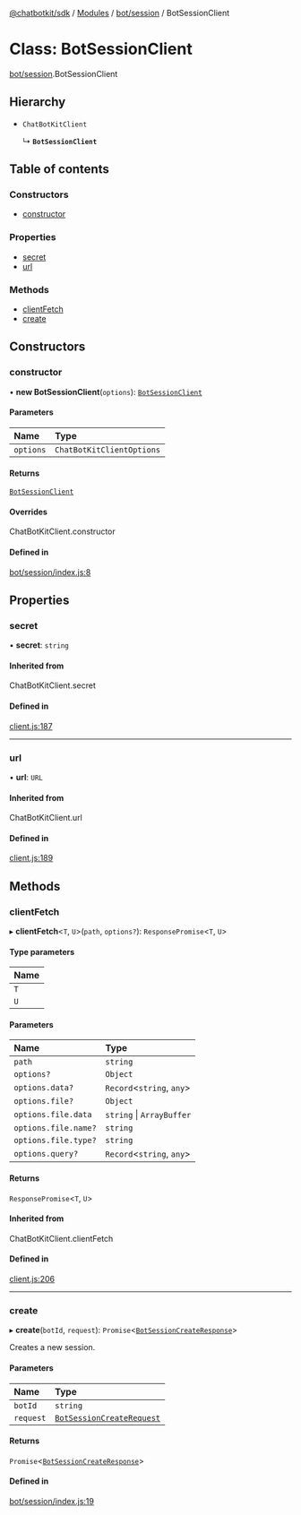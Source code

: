 [@chatbotkit/sdk](../README.md) / [Modules](../modules.md) / [bot/session](../modules/bot_session.md) / BotSessionClient

# Class: BotSessionClient

[bot/session](../modules/bot_session.md).BotSessionClient

## Hierarchy

- `ChatBotKitClient`

  ↳ **`BotSessionClient`**

## Table of contents

### Constructors

- [constructor](bot_session.BotSessionClient.md#constructor)

### Properties

- [secret](bot_session.BotSessionClient.md#secret)
- [url](bot_session.BotSessionClient.md#url)

### Methods

- [clientFetch](bot_session.BotSessionClient.md#clientfetch)
- [create](bot_session.BotSessionClient.md#create)

## Constructors

### constructor

• **new BotSessionClient**(`options`): [`BotSessionClient`](bot_session.BotSessionClient.md)

#### Parameters

| Name | Type |
| :------ | :------ |
| `options` | `ChatBotKitClientOptions` |

#### Returns

[`BotSessionClient`](bot_session.BotSessionClient.md)

#### Overrides

ChatBotKitClient.constructor

#### Defined in

[bot/session/index.js:8](https://github.com/chatbotkit/node-sdk/blob/b5ebcd8/packages/sdk/src/bot/session/index.js#L8)

## Properties

### secret

• **secret**: `string`

#### Inherited from

ChatBotKitClient.secret

#### Defined in

[client.js:187](https://github.com/chatbotkit/node-sdk/blob/b5ebcd8/packages/sdk/src/client.js#L187)

___

### url

• **url**: `URL`

#### Inherited from

ChatBotKitClient.url

#### Defined in

[client.js:189](https://github.com/chatbotkit/node-sdk/blob/b5ebcd8/packages/sdk/src/client.js#L189)

## Methods

### clientFetch

▸ **clientFetch**\<`T`, `U`\>(`path`, `options?`): `ResponsePromise`\<`T`, `U`\>

#### Type parameters

| Name |
| :------ |
| `T` |
| `U` |

#### Parameters

| Name | Type |
| :------ | :------ |
| `path` | `string` |
| `options?` | `Object` |
| `options.data?` | `Record`\<`string`, `any`\> |
| `options.file?` | `Object` |
| `options.file.data` | `string` \| `ArrayBuffer` |
| `options.file.name?` | `string` |
| `options.file.type?` | `string` |
| `options.query?` | `Record`\<`string`, `any`\> |

#### Returns

`ResponsePromise`\<`T`, `U`\>

#### Inherited from

ChatBotKitClient.clientFetch

#### Defined in

[client.js:206](https://github.com/chatbotkit/node-sdk/blob/b5ebcd8/packages/sdk/src/client.js#L206)

___

### create

▸ **create**(`botId`, `request`): `Promise`\<[`BotSessionCreateResponse`](../modules/bot_session_v1.md#botsessioncreateresponse)\>

Creates a new session.

#### Parameters

| Name | Type |
| :------ | :------ |
| `botId` | `string` |
| `request` | [`BotSessionCreateRequest`](../modules/bot_session_v1.md#botsessioncreaterequest) |

#### Returns

`Promise`\<[`BotSessionCreateResponse`](../modules/bot_session_v1.md#botsessioncreateresponse)\>

#### Defined in

[bot/session/index.js:19](https://github.com/chatbotkit/node-sdk/blob/b5ebcd8/packages/sdk/src/bot/session/index.js#L19)
